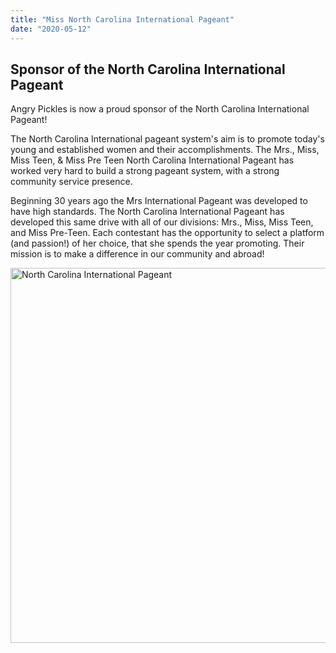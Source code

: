 ```yaml
---
title: "Miss North Carolina International Pageant"
date: "2020-05-12"
---
```


## Sponsor of the North Carolina International Pageant

Angry Pickles is now a proud sponsor of the North Carolina International Pageant!

The North Carolina International pageant system's aim is to promote today's young and established women and their accomplishments. The Mrs., Miss, Miss Teen, & Miss Pre Teen North Carolina International Pageant has worked very hard to build a strong pageant system, with a strong community service presence.

Beginning 30 years ago the Mrs International Pageant was developed to have high standards. The North Carolina International Pageant has developed this same drive with all of our divisions: Mrs., Miss, Miss Teen, and Miss Pre-Teen. Each contestant has the opportunity to select a platform (and passion!) of her choice, that she spends the year promoting. Their mission is to make a difference in our community and abroad!

<img src="https://static.wixstatic.com/media/880e94_b9db29b76ef94b87a9a2fb4d665de9c9~mv2.jpg/v1/fill/w_382,h_366,al_c,q_80,usm_0.66_1.00_0.01/58895129_2402835073284284_15596128125635.webp" alt="North Carolina International Pageant" width="" height="600" style="display: block; margin: 0 auto" />
